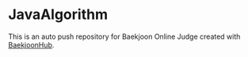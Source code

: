 # JavaAlgorithm
This is an auto push repository for Baekjoon Online Judge created with [BaekjoonHub](https://github.com/BaekjoonHub/BaekjoonHub).
